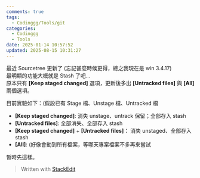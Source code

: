 ```yaml
---
comments: true
tags:
  - Codinggg/Tools/git
categories:
  - Codinggg
  - Tools
date: 2025-01-14 10:57:52
updated: 2025-08-15 10:31:27
---
```

最近 Sourcetree 更新了 (忘記甚麼時候更得，總之我現在是 win 3.4.17)  
最明顯的功能大概就是 Stash 了吧...  
原本只有 **[Keep staged changed]** 選項，更新後多出 **[Untracked files]** 與 **[All]** 兩個選項。

<!-- more -->

目前實驗如下：(假設已有 Stage 檔、Unstage 檔、Untracked 檔

- **[Keep staged changed]**: 消失 unstage、untrack 保留；全部存入 stash
- **[Untracked files]**: 全部消失、全部存入 stash
- **[Keep staged changed]** + **[Untracked files]**： 消失 unstaged、全部存入 stash
- **[All]**: (好像會動到所有檔案，等哪天專案檔案不多再來嘗試

暫時先這樣。

> Written with [StackEdit](https://stackedit.io/)